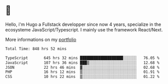 # 👋 

Hello, i'm Hugo a Fullstack developper since now 4 years, specialize in the ecosysteme JavaScript/Typescript. I mainly use the framework React/Next.

More informations on my [portfolio](https://hcampos.fr)

<!--START_SECTION:waka-->

```txt
Total Time: 848 hrs 52 mins

TypeScript       645 hrs 32 mins ███████████████████░░░░░░   76.05 %
JavaScript       107 hrs 36 mins ███▒░░░░░░░░░░░░░░░░░░░░░   12.68 %
JSON             22 hrs 46 mins  ▓░░░░░░░░░░░░░░░░░░░░░░░░   02.68 %
PHP              16 hrs 12 mins  ▒░░░░░░░░░░░░░░░░░░░░░░░░   01.91 %
CSS              10 hrs 22 mins  ▒░░░░░░░░░░░░░░░░░░░░░░░░   01.22 %
```

<!--END_SECTION:waka-->
